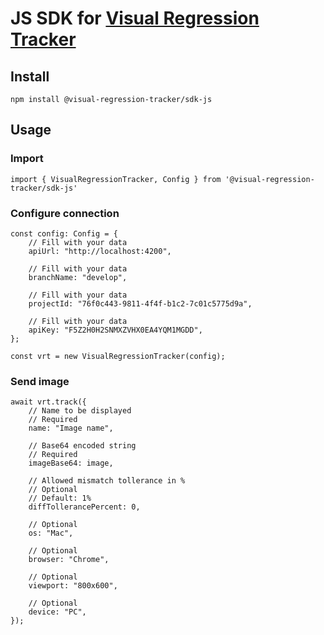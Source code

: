 # JS SDK for [Visual Regression Tracker](https://github.com/Visual-Regression-Tracker/Visual-Regression-Tracker)

## Install

`npm install @visual-regression-tracker/sdk-js`

## Usage
### Import
```
import { VisualRegressionTracker, Config } from '@visual-regression-tracker/sdk-js'
```
### Configure connection
```
const config: Config = {
    // Fill with your data
    apiUrl: "http://localhost:4200",

    // Fill with your data
    branchName: "develop",

    // Fill with your data
    projectId: "76f0c443-9811-4f4f-b1c2-7c01c5775d9a",

    // Fill with your data
    apiKey: "F5Z2H0H2SNMXZVHX0EA4YQM1MGDD",
};

const vrt = new VisualRegressionTracker(config);
```
### Send image
```
await vrt.track({
    // Name to be displayed
    // Required
    name: "Image name",

    // Base64 encoded string
    // Required
    imageBase64: image,

    // Allowed mismatch tollerance in %
    // Optional
    // Default: 1%
    diffTollerancePercent: 0,

    // Optional
    os: "Mac",

    // Optional
    browser: "Chrome",

    // Optional
    viewport: "800x600",

    // Optional
    device: "PC",
});
```
